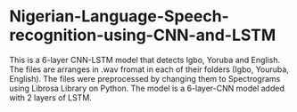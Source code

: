 # Nigerian-Language-Speech-recognition-using-CNN-and-LSTM
This is a 6-layer CNN-LSTM model that detects Igbo, Yoruba and English.
The files are arranges in .wav fromat in each of their folders (Igbo, Youruba, English). 
The files were preprocessed by changing them to Spectrograms using Librosa Library on Python.
The model is a 6-layer-CNN model added with 2 layers of LSTM.

